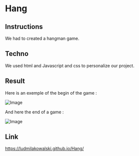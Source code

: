 # Hang


## Instructions

We had to created a hangman game.

## Techno

We used html and Javascript and css to personalize our project.

## Result

Here is an exemple of the begin of the game :

![Image](./assets/hang1.png)


And here the end of a game :

![Image](./assets/hang2.png)


## Link 

https://ludmilakowalski.github.io/Hang/
